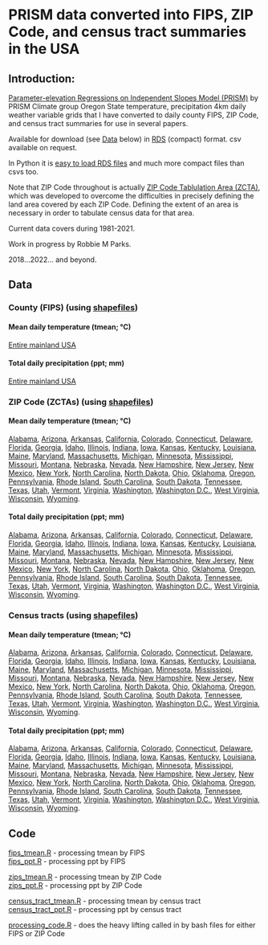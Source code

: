# PRISM data converted into FIPS, ZIP Code, and census tract summaries in the USA

## Introduction:

[Parameter-elevation Regressions on Independent Slopes Model (PRISM)](https://prism.oregonstate.edu/recent/) by PRISM Climate group Oregon State temperature, precipitation 4km daily weather variable grids that I have converted to daily county FIPS, ZIP Code, and census tract summaries for use in several papers.

Available for download (see [Data](#Data) below) in [RDS](https://www.r-bloggers.com/2016/12/remember-to-use-the-rds-format/) (compact) format. csv available on request.

In Python it is [easy to load RDS files](https://stackoverflow.com/questions/40996175/loading-a-rds-file-in-pandas) and much more compact files than csvs too.

Note that ZIP Code throughout is actually [ZIP Code Tablulation Area (ZCTA)](https://en.wikipedia.org/wiki/ZIP_Code_Tabulation_Area), which was developed to overcome the difficulties in precisely defining the land area covered by each ZIP Code. Defining the extent of an area is necessary in order to tabulate census data for that area.

Current data covers during 1981-2021.

Work in progress by Robbie M Parks.

2018...2022... and beyond.

## Data

### County (FIPS) (using [shapefiles](https://www.census.gov/geographies/mapping-files/2015/geo/carto-boundary-file.html))

#### Mean daily temperature (tmean; °C)

[Entire mainland USA](output/fips/tmean)

#### Total daily precipitation (ppt; mm)

[Entire mainland USA](output/fips/ppt)

### ZIP Code (ZCTAs) (using [shapefiles](https://www2.census.gov/geo/tiger/TIGER2010/ZCTA5/2010/?C=D;O=A))

#### Mean daily temperature (tmean; °C)

[Alabama](output/zip/01/tmean), [Arizona](output/zip/04/tmean), [Arkansas](output/zip/05/tmean), [California](output/zip/06/tmean), [Colorado](output/zip/08/tmean), [Connecticut](output/zip/09/tmean), [Delaware](output/zip/10/tmean), [Florida](output/zip/12/tmean), [Georgia](output/zip/13/tmean), [Idaho](output/zip/16/tmean), [Illinois](output/zip/17/tmean), [Indiana](output/zip/18/tmean), [Iowa](output/zip/19/tmean), [Kansas](output/zip/20/tmean), [Kentucky](output/zip/21/tmean), [Louisiana](output/zip/22/tmean), [Maine](output/zip/23/tmean), [Maryland](output/zip/24/tmean), [Massachusetts](output/zip/25/tmean), [Michigan](output/zip/26/tmean), [Minnesota](output/zip/27/tmean), [Mississippi](output/zip/28/tmean), [Missouri](output/zip/29/tmean), [Montana](output/zip/30/tmean), [Nebraska](output/zip/31/tmean), [Nevada](output/zip/32/tmean), [New Hampshire](output/zip/33/tmean), [New Jersey](output/zip/34/tmean), [New Mexico](output/zip/35/tmean), [New York](output/zip/36/tmean), [North Carolina](output/zip/37/tmean), [North Dakota](output/zip/38/tmean), [Ohio](output/zip/39/tmean), [Oklahoma](output/zip/40/tmean), [Oregon](output/zip/41/tmean), [Pennsylvania](output/zip/42/tmean), [Rhode Island](output/zip/44/tmean), [South Carolina](output/zip/45/tmean), [South Dakota](output/zip/46/tmean), [Tennessee](output/zip/47/tmean), [Texas](output/zip/48/tmean), [Utah](output/zip/49/tmean), [Vermont](output/zip/50/tmean), [Virginia](output/zip/51/tmean), [Washington](output/zip/53/tmean), [Washington D.C.](output/zip/11/tmean), [West Virginia](output/zip/54/tmean), [Wisconsin](output/zip/55/tmean), [Wyoming](output/zip/56/tmean).

#### Total daily precipitation (ppt; mm)

[Alabama](output/zip/01/ppt), [Arizona](output/zip/04/ppt), [Arkansas](output/zip/05/ppt), [California](output/zip/06/ppt), [Colorado](output/zip/08/ppt), [Connecticut](output/zip/09/ppt), [Delaware](output/zip/10/ppt), [Florida](output/zip/12/ppt), [Georgia](output/zip/13/ppt), [Idaho](output/zip/16/ppt), [Illinois](output/zip/17/ppt), [Indiana](output/zip/18/ppt), [Iowa](output/zip/19/ppt), [Kansas](output/zip/20/ppt), [Kentucky](output/zip/21/ppt), [Louisiana](output/zip/22/ppt), [Maine](output/zip/23/ppt), [Maryland](output/zip/24/ppt), [Massachusetts](output/zip/25/ppt), [Michigan](output/zip/26/ppt), [Minnesota](output/zip/27/ppt), [Mississippi](output/zip/28/ppt), [Missouri](output/zip/29/ppt), [Montana](output/zip/30/ppt), [Nebraska](output/zip/31/ppt), [Nevada](output/zip/32/ppt), [New Hampshire](output/zip/33/ppt), [New Jersey](output/zip/34/ppt), [New Mexico](output/zip/35/ppt), [New York](output/zip/36/ppt), [North Carolina](output/zip/37/ppt), [North Dakota](output/zip/38/ppt), [Ohio](output/zip/39/ppt), [Oklahoma](output/zip/40/ppt), [Oregon](output/zip/41/ppt), [Pennsylvania](output/zip/42/ppt), [Rhode Island](output/zip/44/ppt), [South Carolina](output/zip/45/ppt), [South Dakota](output/zip/46/ppt), [Tennessee](output/zip/47/ppt), [Texas](output/zip/48/ppt), [Utah](output/zip/49/ppt), [Vermont](output/zip/50/ppt), [Virginia](output/zip/51/ppt), [Washington](output/zip/53/ppt), [Washington D.C.](output/zip/11/ppt), [West Virginia](output/zip/54/ppt), [Wisconsin](output/zip/55/ppt), [Wyoming](output/zip/56/ppt).

### Census tracts (using [shapefiles](https://www.census.gov/cgi-bin/geo/shapefiles/index.php?year=2021&layergroup=Census+Tracts))

#### Mean daily temperature (tmean; °C)

[Alabama](output/ct/01/tmean), [Arizona](output/ct/04/tmean), [Arkansas](output/ct/05/tmean), [California](output/ct/06/tmean), [Colorado](output/ct/08/tmean), [Connecticut](output/ct/09/tmean), [Delaware](output/ct/10/tmean), [Florida](output/ct/12/tmean), [Georgia](output/ct/13/tmean), [Idaho](output/ct/16/tmean), [Illinois](output/ct/17/tmean), [Indiana](output/ct/18/tmean), [Iowa](output/ct/19/tmean), [Kansas](output/ct/20/tmean), [Kentucky](output/ct/21/tmean), [Louisiana](output/ct/22/tmean), [Maine](output/ct/23/tmean), [Maryland](output/ct/24/tmean), [Massachusetts](output/ct/25/tmean), [Michigan](output/ct/26/tmean), [Minnesota](output/ct/27/tmean), [Mississippi](output/ct/28/tmean), [Missouri](output/ct/29/tmean), [Montana](output/ct/30/tmean), [Nebraska](output/ct/31/tmean), [Nevada](output/ct/32/tmean), [New Hampshire](output/ct/33/tmean), [New Jersey](output/ct/34/tmean), [New Mexico](output/ct/35/tmean), [New York](output/ct/36/tmean), [North Carolina](output/ct/37/tmean), [North Dakota](output/ct/38/tmean), [Ohio](output/ct/39/tmean), [Oklahoma](output/ct/40/tmean), [Oregon](output/ct/41/tmean), [Pennsylvania](output/ct/42/tmean), [Rhode Island](output/ct/44/tmean), [South Carolina](output/ct/45/tmean), [South Dakota](output/ct/46/tmean), [Tennessee](output/ct/47/tmean), [Texas](output/ct/48/tmean), [Utah](output/ct/49/tmean), [Vermont](output/ct/50/tmean), [Virginia](output/ct/51/tmean), [Washington](output/ct/53/tmean), [Washington D.C.](output/ct/11/tmean), [West Virginia](output/ct/54/tmean), [Wisconsin](output/ct/55/tmean), [Wyoming](output/ct/56/tmean).

#### Total daily precipitation (ppt; mm)

[Alabama](output/ct/01/ppt), [Arizona](output/ct/04/ppt), [Arkansas](output/ct/05/ppt), [California](output/ct/06/ppt), [Colorado](output/ct/08/ppt), [Connecticut](output/ct/09/ppt), [Delaware](output/ct/10/ppt), [Florida](output/ct/12/ppt), [Georgia](output/ct/13/ppt), [Idaho](output/ct/16/ppt), [Illinois](output/ct/17/ppt), [Indiana](output/ct/18/ppt), [Iowa](output/ct/19/ppt), [Kansas](output/ct/20/ppt), [Kentucky](output/ct/21/ppt), [Louisiana](output/ct/22/ppt), [Maine](output/ct/23/ppt), [Maryland](output/ct/24/ppt), [Massachusetts](output/ct/25/ppt), [Michigan](output/ct/26/ppt), [Minnesota](output/ct/27/ppt), [Mississippi](output/ct/28/ppt), [Missouri](output/ct/29/ppt), [Montana](output/ct/30/ppt), [Nebraska](output/ct/31/ppt), [Nevada](output/ct/32/ppt), [New Hampshire](output/ct/33/ppt), [New Jersey](output/ct/34/ppt), [New Mexico](output/ct/35/ppt), [New York](output/ct/36/ppt), [North Carolina](output/ct/37/ppt), [North Dakota](output/ct/38/ppt), [Ohio](output/ct/39/ppt), [Oklahoma](output/ct/40/ppt), [Oregon](output/ct/41/ppt), [Pennsylvania](output/ct/42/ppt), [Rhode Island](output/ct/44/ppt), [South Carolina](output/ct/45/ppt), [South Dakota](output/ct/46/ppt), [Tennessee](output/ct/47/ppt), [Texas](output/ct/48/ppt), [Utah](output/ct/49/ppt), [Vermont](output/ct/50/ppt), [Virginia](output/ct/51/ppt), [Washington](output/ct/53/ppt), [Washington D.C.](output/ct/11/ppt), [West Virginia](output/ct/54/ppt), [Wisconsin](output/ct/55/ppt), [Wyoming](output/ct/56/ppt).

## Code

[fips_tmean.R](prog/02_grid_county_intersection/fips_tmean.R) - processing tmean by FIPS\
[fips_ppt.R](prog/02_grid_county_intersection/fips_ppt.R) - processing ppt by FIPS

[zips_tmean.R](prog/02_grid_county_intersection/zips_tmean.R) - processing tmean by ZIP Code\
[zips_ppt.R](prog/02_grid_county_intersection/zips_ppt.R) - processing ppt by ZIP Code

[census_tract_tmean.R](prog/02_grid_county_intersection/census_tract_tmean.R) - processing tmean by census tract\
[census_tract_ppt.R](prog/02_grid_county_intersection/census_tract_ppt.R) - processing ppt by census tract

[processing_code.R](prog/02_grid_county_intersection/processing_code.R) - does the heavy lifting called in by bash files for either FIPS or ZIP Code
